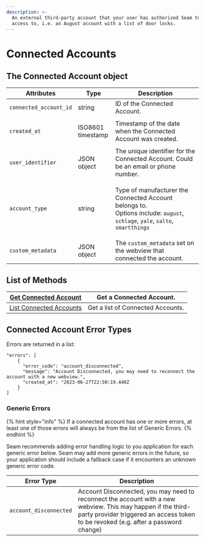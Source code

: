```yaml
---
description: >-
  An external third-party account that your user has authorized Seam to get
  access to, i.e. an August account with a list of door locks.
---
```


# Connected Accounts

## The Connected Account object

| Attributes             | Type                        | Description                                                                                                                                                                                  |
| ---------------------- | --------------------------- | -------------------------------------------------------------------------------------------------------------------------------------------------------------------------------------------- |
| `connected_account_id` | string                      | ID of the Connected Account.                                                                                                                                                                 |
| `created_at`           | <p>ISO8601<br>timestamp</p> | Timestamp of the date when the Connected Account was created.                                                                                                                                |
| `user_identifier`      | JSON object                 | The unique identifier for the Connected Account. Could be an email or phone number.                                                                                                          |
| `account_type`         | string                      | <p>Type of manufacturer the Connected Account belongs to.<br>Options include: <code>august</code>, <code>schlage</code>, <code>yale</code>, <code>salto</code>, <code>smartthings</code></p> |
| `custom_metadata`      | JSON object                 | The `custom_metadata` set on the webview that connected the account.                                                                                                                       |

## List of Methods

| [Get Connected Account](get-a-connected-account.md)   | Get a Connected Account.          |
| ----------------------------------------------------- | --------------------------------- |
| [List Connected Accounts](list-connected-accounts.md) | Get a list of Connected Accounts. |



## Connected Account Error Types

Errors are returned in a list:

```
"errors": [
    {
      "error_code": "account_disconnected",
      "message": "Account Disconnected, you may need to reconnect the account with a new webview.",
      "created_at": "2023-06-27T22:50:19.440Z
    }
]
```

### Generic Errors

{% hint style="info" %}
If a connected account has one or more errors, at least one of those errors will always be from the list of Generic Errors.
{% endhint %}

Seam recommends adding error handling logic to you application for each generic error below.
Seam may add more generic errors in the future, so your application should include a fallback case
if it encounters an unknown generic error code.

| Error Type             | Description                                                                                                                                                                                        |
| ---------------------- | -------------------------------------------------------------------------------------------------------------------------------------------------------------------------------------------------- |
| `account_disconnected` | Account Disconnected, you may need to reconnect the account with a new webview. This may happen if the third-party provider triggered an access token to be revoked (e.g. after a password change) |
